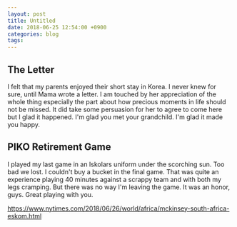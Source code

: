 ```yaml
---
layout: post
title: Untitled
date: 2018-06-25 12:54:00 +0900
categories: blog
tags: 
---
```


## The Letter

I felt that my parents enjoyed their short stay in Korea. I never knew for sure, until Mama wrote a letter. I am touched by her appreciation of the whole thing especially the part about how precious moments in life should not be missed. It did take some persuasion for her to agree to come here but I glad it happened. I'm glad you met your grandchild. I'm glad it made you happy.

## PIKO Retirement Game

I played my last game in an Iskolars uniform under the scorching sun. Too bad we lost. I couldn't buy a bucket in the final game. That was quite an experience playing 40 minutes against a scrappy team and with both my legs cramping. But there was no way I'm leaving the game. It was an honor, guys. Great playing with you.

https://www.nytimes.com/2018/06/26/world/africa/mckinsey-south-africa-eskom.html
